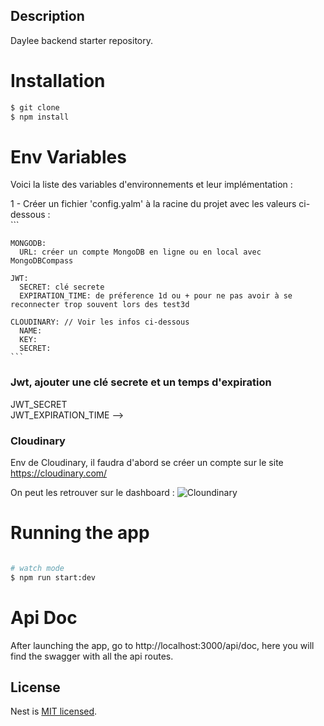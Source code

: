 ## Description

Daylee backend starter repository.

# Installation

```bash
$ git clone
$ npm install
```

# Env Variables

Voici la liste des variables d'environnements et leur implémentation :

1 - Créer un fichier 'config.yalm' à la racine du projet avec les valeurs ci-dessous : <br />
    ```

    MONGODB: 
      URL: créer un compte MongoDB en ligne ou en local avec MongoDBCompass

    JWT:
      SECRET: clé secrete
      EXPIRATION_TIME: de préference 1d ou + pour ne pas avoir à se reconnecter trop souvent lors des test3d 

    CLOUDINARY: // Voir les infos ci-dessous
      NAME:  
      KEY: 
      SECRET: 
    ```


### Jwt, ajouter une clé secrete et un temps d'expiration
JWT_SECRET  <br />
JWT_EXPIRATION_TIME -->  <br />

### Cloudinary
Env de Cloudinary, il faudra d'abord se créer un compte sur le site https://cloudinary.com/

On peut les retrouver sur le dashboard :
![Cloundinary](https://cloudinary-res.cloudinary.com/image/upload/bo_1px_solid_gray/f_auto/q_auto/docs/prod_env_credentials.png)

# Running the app

```bash

# watch mode
$ npm run start:dev

```

# Api Doc

After launching the app, go to http://localhost:3000/api/doc, here you will find the swagger with all the api routes.

## License

Nest is [MIT licensed](LICENSE).
